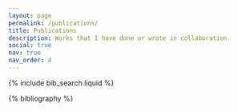 ```yaml
---
layout: page
permalink: /publications/
title: Publications
description: Works that I have done or wrote in collaboration.
social: true
nav: true
nav_order: 4
---
```


<!-- _pages/publications.md -->

<!-- Bibsearch Feature -->

{% include bib_search.liquid %}

<div class="publications">

{% bibliography %}

</div>